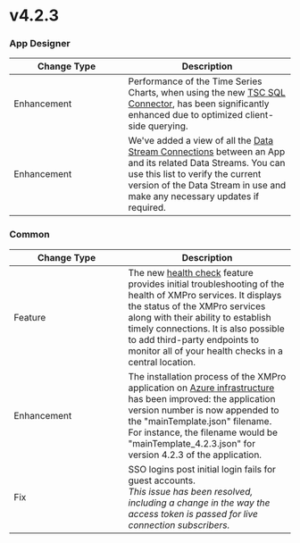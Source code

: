 # v4.2.3

### App Designer

<table><thead><tr><th width="189">Change Type</th><th>Description</th></tr></thead><tbody><tr><td>Enhancement</td><td>Performance of the Time Series Charts, when using the new <a href="https://xmpro.gitbook.io/tsc-sql-server-connector/">TSC SQL Connector</a>, has been significantly enhanced due to optimized client-side querying.</td></tr><tr><td>Enhancement</td><td>We've added a view of all the <a href="../../../how-tos/apps/manage-connections.md#data-stream-connections">Data Stream Connections</a> between an App and its related Data Streams. You can use this list to verify the current version of the Data Stream in use and make any necessary updates if required.</td></tr></tbody></table>

### Common

<table><thead><tr><th width="189">Change Type</th><th>Description</th></tr></thead><tbody><tr><td>Feature</td><td>The new <a href="../../../installation-1/3.-complete-installation/configure-health-checks-optional.md">health check</a> feature provides initial troubleshooting of the health of XMPro services. It displays the status of the XMPro services along with their ability to establish timely connections. It is also possible to add third-party endpoints to monitor all of your health checks in a central location.</td></tr><tr><td>Enhancement</td><td>The installation process of the XMPro application on <a href="../../../installation-1/2.-deployment/azure.md#install">Azure infrastructure</a> has been improved: the application version number is now appended to the "mainTemplate.json" filename. For instance, the filename would be "mainTemplate_4.2.3.json" for version 4.2.3 of the application.</td></tr><tr><td>Fix</td><td>SSO logins post initial login fails for guest accounts.<br><em>This issue has been resolved, including a change in the way the access token is passed for live connection subscribers.</em></td></tr></tbody></table>
